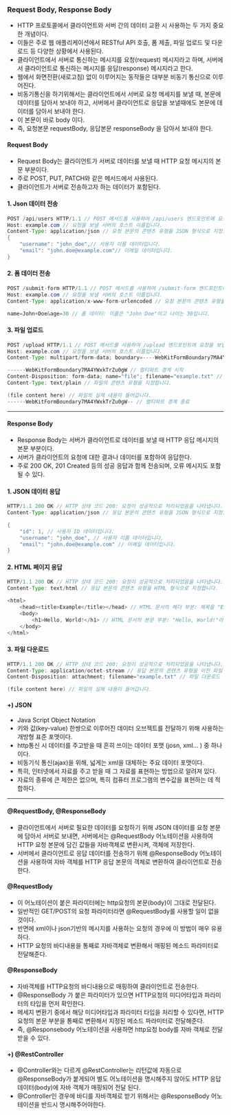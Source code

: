 ### Request Body, Response Body

* HTTP 프로토콜에서 클라이언트와 서버 간의 데이터 교환 시 사용하는 두 가지 중요한 개념이다. 
* 이들은 주로 웹 애플리케이션에서 RESTful API 호출, 폼 제출, 파일 업로드 및 다운로드 등 다양한 상황에서 사용된다.
* 클라이언트에서 서버로 통신하는 메시지를 요청(request) 메시지라고 하며, 서버에서 클라이언트로 통신하는 메시지를 응답(response) 메시지라고 한다.
* 웹에서 화면전환(새로고침) 없이 이루어지는 동작들은 대부분 비동기 통신으로 이루어진다.
* 비동기통신을 하기위해서는 클라이언트에서 서버로 요청 메세지를 보낼 때, 본문에 데이터를 담아서 보내야 하고, 서버에서 클라이언트로 응답을 보낼때에도 본문에 데이터를 담아서 보내야 한다. 
* 이 본문이 바로 body 이다.
* 즉, 요청본문 requestBody, 응답본문 responseBody 을 담아서 보내야 한다. 

#### Request Body
* Request Body는 클라이언트가 서버로 데이터를 보낼 때 HTTP 요청 메시지의 본문 부분이다.
* 주로 POST, PUT, PATCH와 같은 메서드에서 사용된다.
* 클라이언트가 서버로 전송하고자 하는 데이터가 포함된다.

#### 1. Json 데이터 전송
```java
POST /api/users HTTP/1.1 // POST 메서드를 사용하여 /api/users 엔드포인트에 요청을 보냅니다.
Host: example.com // 요청을 보낼 서버의 호스트 이름입니다.
Content-Type: application/json // 요청 본문의 콘텐츠 유형을 JSON 형식으로 지정합니다.
{
    "username": "john_doe",// 사용자 이름 데이터입니다.
    "email": "john.doe@example.com"// 이메일 데이터입니다.
}
```
#### 2. 폼 데이터 전송
```java
POST /submit-form HTTP/1.1 // POST 메서드를 사용하여 /submit-form 엔드포인트에 요청을 보냅니다.
Host: example.com // 요청을 보낼 서버의 호스트 이름입니다.
Content-Type: application/x-www-form-urlencoded // 요청 본문의 콘텐츠 유형을 URL 인코딩된 폼 데이터 형식으로 지정합니다.

name=John+Doe&age=30 // 폼 데이터: 이름은 "John Doe"이고 나이는 30입니다.

```

#### 3. 파일 업로드
```java
POST /upload HTTP/1.1 // POST 메서드를 사용하여 /upload 엔드포인트에 요청을 보냅니다.
Host: example.com // 요청을 보낼 서버의 호스트 이름입니다.
Content-Type: multipart/form-data; boundary=----WebKitFormBoundary7MA4YWxkTrZu0gW // 멀티파트 폼 데이터를 전송하며 경계를 지정합니다.

------WebKitFormBoundary7MA4YWxkTrZu0gW // 멀티파트 경계 시작
Content-Disposition: form-data; name="file"; filename="example.txt" // 파일 필드 이름과 파일 이름을 지정합니다.
Content-Type: text/plain // 파일의 콘텐츠 유형을 지정합니다.

(file content here) // 파일의 실제 내용이 들어갑니다.
------WebKitFormBoundary7MA4YWxkTrZu0gW-- // 멀티파트 경계 종료

```
---

#### Response Body
* Response Body는 서버가 클라이언트로 데이터를 보낼 때 HTTP 응답 메시지의 본문 부분이다.
* 서버가 클라이언트의 요청에 대한 결과나 데이터를 포함하여 응답한다.
* 주로 200 OK, 201 Created 등의 성공 응답과 함께 전송되며, 오류 메시지도 포함될 수 있다.

#### 1. JSON 데이터 응답
```java
HTTP/1.1 200 OK // HTTP 상태 코드 200: 요청이 성공적으로 처리되었음을 나타냅니다.
Content-Type: application/json // 응답 본문의 콘텐츠 유형을 JSON 형식으로 지정합니다.

{
    "id": 1, // 사용자 ID 데이터입니다.
    "username": "john_doe", // 사용자 이름 데이터입니다.
    "email": "john.doe@example.com" // 이메일 데이터입니다.
}
```

#### 2. HTML 페이지 응답
```java
HTTP/1.1 200 OK // HTTP 상태 코드 200: 요청이 성공적으로 처리되었음을 나타냅니다.
Content-Type: text/html // 응답 본문의 콘텐츠 유형을 HTML 형식으로 지정합니다.

<html>
    <head><title>Example</title></head> // HTML 문서의 헤더 부분: 제목을 "Example"로 지정합니다.
    <body>
        <h1>Hello, World!</h1> // HTML 문서의 본문 부분: "Hello, World!"라는 제목을 표시합니다.
    </body>
</html>

```

#### 3. 파일 다운로드
```java
HTTP/1.1 200 OK // HTTP 상태 코드 200: 요청이 성공적으로 처리되었음을 나타냅니다.
Content-Type: application/octet-stream // 응답 본문의 콘텐츠 유형을 이진 파일 데이터로 지정합니다.
Content-Disposition: attachment; filename="example.txt" // 파일 다운로드 대화 상자를 열고 파일 이름을 "example.txt"로 지정합니다.

(file content here) // 파일의 실제 내용이 들어갑니다.
```
#### +) JSON
* Java Script Object Notation 
* 키와 값(key-value) 한쌍으로 이루어진 데이터 오브젝트를 전달하기 위해 사용하는 개방형 표준 포맷이다.
* http통신 시 데이터를 주고받을 때 흔히 쓰이는 데이터 포맷 (josn, xml... ) 중 하나이다. 
* 비동기식 통신(ajax)을 위해, 넓게는 xml을 대체하는 주요 데이터 포맷이다. 
* 특히, 인터넷에서 자료를 주고 받을 때 그 자료를 표현하는 방법으로 알려져 있다. 
* 자료의 종류에 큰 제한은 없으며, 특히 컴퓨터 프로그램의 변수값을 표현하는 데 적합하다.
---

#### @RequestBody, @ResponseBody
* 클라이언트에서 서버로 필요한 데이터를 요청하기 위해 JSON 데이터를 요청 본문에 담아서 서버로 보내면, 서버에서는 @RequestBody 어노테이션을 사용하여 HTTP 요청 본문에 담긴 값들을 자바객체로 변환시켜, 객체에 저장한다. 
* 서버에서 클라이언트로 응답 데이터를 전송하기 위해 @ResponseBody 어노테이션을 사용하여 자바 객체를 HTTP 응답 본문의 객체로 변환하여 클라이언트로 전송한다. 

#### @RequestBody
* 이 어노테이션이 붙은 파라미터에는 http요청의 본문(body)이 그대로 전달된다. 
* 일반적인 GET/POST의 요청 파라미터라면 @RequestBody를 사용할 일이 없을 것이다.
* 반면에 xml이나 json기반의 메시지를 사용하는 요청의 경우에 이 방법이 매우 유용하다.
* HTTP 요청의 바디내용을 통째로 자바객체로 변환해서 매핑된 메소드 파라미터로 전달해준다. 

#### @ResponseBody
* 자바객체를 HTTP요청의 바디내용으로 매핑하여 클라이언트로 전송한다.
* @ResponseBody 가 붙은 파라미터가 있으면 HTTP요청의 미디어타입과 파라미터의 타입을 먼저 확인한다.
* 메세지 변환기 중에서 해당 미디어타입과 파라미터 타입을 처리할 수 있다면, HTTP요청의 본문 부분을 통째로 변환해서 지정된 메소드 파라미터로 전달해준다.
* 즉, @Responsebody 어노테이션을 사용하면 http요청 body를 자바 객체로 전달받을 수 있다.

#### +) @RestController
* @Controller와는 다르게 @RestController는 리턴값에 자동으로 @ResponseBody가 붙게되어 별도 어노테이션을 명시해주지 않아도 HTTP 응답데이터(body)에 자바 객체가 매핑되어 전달 된다.
* @Controller인 경우에 바디를 자바객체로 받기 위해서는 @ResponseBody 어노테이션을 반드시 명시해주어야한다. 